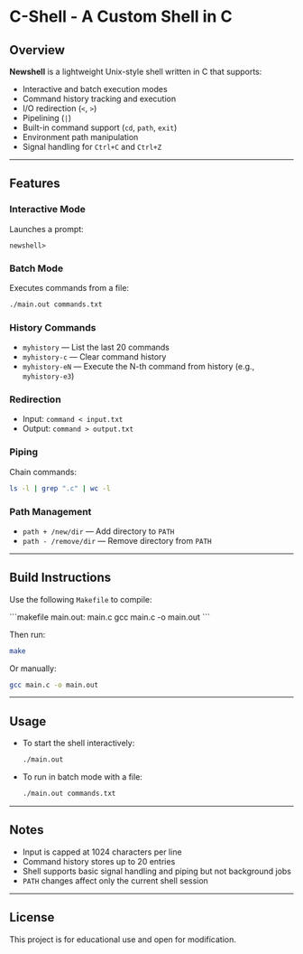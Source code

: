 # C-Shell - A Custom Shell in C

## Overview

**Newshell** is a lightweight Unix-style shell written in C that supports:

- Interactive and batch execution modes
- Command history tracking and execution
- I/O redirection (`<`, `>`)
- Pipelining (`|`)
- Built-in command support (`cd`, `path`, `exit`)
- Environment path manipulation
- Signal handling for `Ctrl+C` and `Ctrl+Z`

---

## Features

### Interactive Mode

Launches a prompt:

```
newshell>
```

### Batch Mode

Executes commands from a file:

```bash
./main.out commands.txt
```

### History Commands

- `myhistory` — List the last 20 commands
- `myhistory-c` — Clear command history
- `myhistory-eN` — Execute the N-th command from history (e.g., `myhistory-e3`)

### Redirection

- Input: `command < input.txt`
- Output: `command > output.txt`

### Piping

Chain commands:

```bash
ls -l | grep ".c" | wc -l
```

### Path Management

- `path + /new/dir` — Add directory to `PATH`
- `path - /remove/dir` — Remove directory from `PATH`

---

## Build Instructions

Use the following `Makefile` to compile:

\`\`\`makefile
main.out: main.c
gcc main.c -o main.out
\`\`\`

Then run:

```bash
make
```

Or manually:

```bash
gcc main.c -o main.out
```

---

## Usage

- To start the shell interactively:

  ```bash
  ./main.out
  ```

- To run in batch mode with a file:
  ```bash
  ./main.out commands.txt
  ```

---

## Notes

- Input is capped at 1024 characters per line
- Command history stores up to 20 entries
- Shell supports basic signal handling and piping but not background jobs
- `PATH` changes affect only the current shell session

---

## License

This project is for educational use and open for modification.
